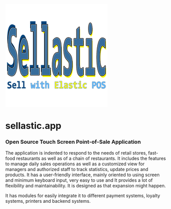 ![Sellastic logo](https://github.com/Sellastic/sellastic.app/blob/main/logo_small.png)

# sellastic.app

### Open Source Touch Screen Point-of-Sale Application

The application is indented to respond to the needs of retail stores, fast-food restaurants as well as of a chain of restaurants. It includes the features to manage daily sales operations as well as a customized view for managers and authorized staff to track statistics, update prices and products. It has a user-friendly interface, mainly oriented to using screen and minimum keyboard input, very easy to use and It provides a lot of flexibility and maintainability. It is designed as that expansion might happen. 

It has modules for easily integrate it to different payment systems, loyalty systems, printers and backend systems.
